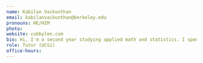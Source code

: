 ```yaml
---
name: Kabilan Vaikunthan
email: kabilanvaikunthan@berkeley.edu
pronouns: HE/HIM
photo: 
website: cubbylen.com 
bio: Hi, I'm a second year studying applied math and statistics. I spend a lot of time cooking, reading mystery novels, and listening to all kinds of music.
role: Tutor (UCS1)
office-hours: 
---
```

